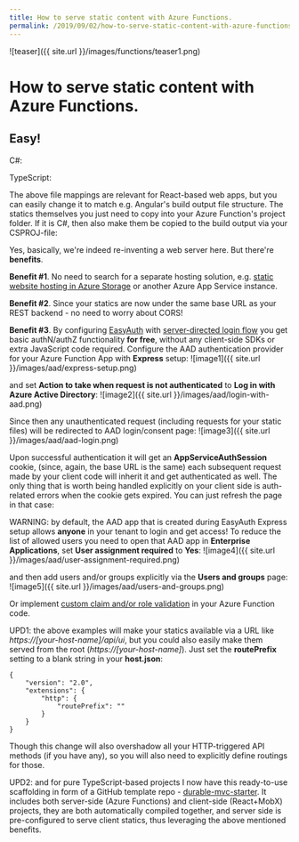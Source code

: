 ```yaml
---
title: How to serve static content with Azure Functions.
permalink: /2019/09/02/how-to-serve-static-content-with-azure-functions
---
```

![teaser]({{ site.url }}/images/functions/teaser1.png)
# How to serve static content with Azure Functions.


## **Easy!**

C#:
<script src="https://gist.github.com/scale-tone/ed4d9756d1bcebf21f1c93e5a157d3e1.js"></script>

TypeScript:
<script src="https://gist.github.com/scale-tone/dadc399b43c85353bd5069d0634a4ef4.js"></script>

The above file mappings are relevant for React-based web apps, but you can easily change it to match e.g. Angular's build output file structure. The statics themselves you just need to copy into your Azure Function's project folder. If it is C#, then also make them be copied to the build output via your CSPROJ-file:
<script src="https://gist.github.com/scale-tone/7d4e29381aed34b8536db04664992c2e.js"></script>

Yes, basically, we're indeed re-inventing a web server here. But there're **benefits**.

**Benefit #1**. No need to search for a separate hosting solution, e.g. [static website hosting in Azure Storage](https://docs.microsoft.com/en-us/azure/storage/blobs/storage-blob-static-website) or another Azure App Service instance.

**Benefit #2**. Since your statics are now under the same base URL as your REST backend - no need to worry about CORS!

**Benefit #3**. By configuring [EasyAuth](https://docs.microsoft.com/en-us/azure/app-service/overview-authentication-authorization#authentication-flow) with [server-directed login flow](https://github.com/cgillum/easyauth/wiki/Login#server-directed-login) you get basic authN/authZ functionality **for free**, without any client-side SDKs or extra JavaScript code required. Configure the AAD authentication provider for your Azure Function App with **Express** setup: 
![image1]({{ site.url }}/images/aad/express-setup.png)

and set **Action to take when request is not authenticated** to **Log in with Azure Active Directory**: 
![image2]({{ site.url }}/images/aad/login-with-aad.png)

Since then any unauthenticated request (including requests for your static files) will be redirected to AAD login/consent page: 
![image3]({{ site.url }}/images/aad/aad-login.png)

Upon successful authentication it will get an **AppServiceAuthSession** cookie, (since, again, the base URL is the same) each subsequent request made by your client code will inherit it and get authenticated as well. The only thing that is worth being handled explicitly on your client side is auth-related errors when the cookie gets expired. You can just refresh the page in that case:
<script src="https://gist.github.com/scale-tone/c2932ee077e7c12938225c81c5a00511.js"></script>

WARNING: by default, the AAD app that is created during EasyAuth Express setup allows **anyone** in your tenant to login and get access! To reduce the list of allowed users you need to open that AAD app in **Enterprise Applications**, set **User assignment required** to **Yes**: 
![image4]({{ site.url }}/images/aad/user-assignment-required.png)

and then add users and/or groups explicitly via the **Users and groups** page:
![image5]({{ site.url }}/images/aad/users-and-groups.png)

Or implement [custom claim and/or role validation](https://docs.microsoft.com/en-us/azure/azure-functions/functions-bindings-http-webhook-trigger?tabs=csharp#working-with-client-identities) in your Azure Function code.

UPD1: the above examples will make your statics available via a URL like *https://[your-host-name]/api/ui*, but you could also easily make them served from the root (*https://[your-host-name]*). Just set the **routePrefix** setting to a blank string in your **host.json**:
```
{
    "version": "2.0",
    "extensions": {
        "http": {
            "routePrefix": ""
        }
    }
}
```
Though this change will also overshadow all your HTTP-triggered API methods (if you have any), so you will also need to explicitly define routings for those.

UPD2: and for pure TypeScript-based projects I now have this ready-to-use scaffolding in form of a GitHub template repo - [durable-mvc-starter](https://github.com/scale-tone/durable-mvc-starter). It includes both server-side (Azure Functions) and client-side (React+MobX) projects, they are both automatically compiled together, and server side is pre-configured to serve client statics, thus leveraging the above mentioned benefits.